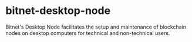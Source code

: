 # bitnet-desktop-node
Bitnet's Desktop Node facilitates the setup and maintenance of blockchain nodes on desktop computers for technical and non-technical users.

